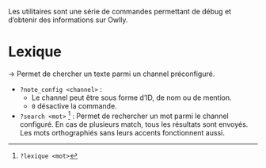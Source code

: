 Les utilitaires sont une série de commandes permettant de débug et d’obtenir des informations sur Owlly.  
  
# Lexique  
→ Permet de chercher un texte parmi un channel préconfiguré.  
- `?note_config <channel>` :  
	- Le channel peut être sous forme d’ID, de nom ou de mention.  
	- `0` désactive la commande.  
- `?search <mot>` [^alias] : Permet de rechercher un mot parmi le channel configuré. En cas de plusieurs match, tous les résultats sont envoyés. Les mots orthographiés sans leurs accents fonctionnent aussi.  
  
  
  
[^alias]: `?lexique <mot>`  
